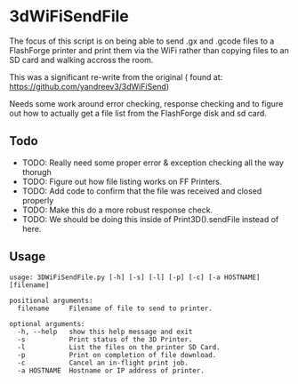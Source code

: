 # 3dWiFiSendFile

The focus of this script is on being able to send .gx and .gcode files to a FlashForge printer and print them via the WiFi rather than copying files to an SD card and walking accross the room.

This was a significant re-write from the original ( found at: https://github.com/yandreev3/3dWiFiSend)

Needs some work around error checking, response checking and to figure out how to actually get a file list from the FlashForge disk and sd card.

## Todo
* TODO: Really need some proper error & exception checking all the way thorugh
* TODO: Figure out how file listing works on FF Printers.
* TODO: Add code to confirm that the file was received and closed properly
* TODO: Make this do a more robust response check.
* TODO: We should be doing this inside of Print3D().sendFile instead of here.

## Usage
````
usage: 3DWiFiSendFile.py [-h] [-s] [-l] [-p] [-c] [-a HOSTNAME] [filename]

positional arguments:
  filename     Filename of file to send to printer.

optional arguments:
  -h, --help   show this help message and exit
  -s           Print status of the 3D Printer.
  -l           List the files on the printer SD Card.
  -p           Print on completion of file download.
  -c           Cancel an in-flight print job.
  -a HOSTNAME  Hostname or IP address of printer.
````
